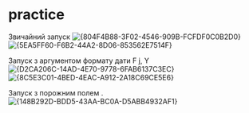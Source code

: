 # practice

Звичайний запуск
![{804F4B88-3F02-4546-909B-FCFDF0C0B2D0}](https://github.com/user-attachments/assets/051688cc-93a8-4786-bb15-b19d258ef87b)
![{5EA5FF60-F6B2-44A2-8D06-853562E7514F}](https://github.com/user-attachments/assets/4f8ddf59-21ec-4570-ae1e-9cb72ad5ce89)

Запуск з аргументом формату дати F j, Y
![{D2CA206C-14AD-4E70-9778-6FAB6137C3EC}](https://github.com/user-attachments/assets/68c25798-d128-4cf5-9f36-e3565e0b5f84)
![{8C5E3C01-4BED-4EAC-A912-2A18C69CE5E6}](https://github.com/user-attachments/assets/707d4eb7-f9a2-40c3-acf2-332acdad5c2b)

Запуск з порожним полем       .
![{148B292D-BDD5-43AA-BC0A-D5ABB4932AF1}](https://github.com/user-attachments/assets/1e4cd3a3-a76f-4d0e-b6e4-94156efe7d3a)





